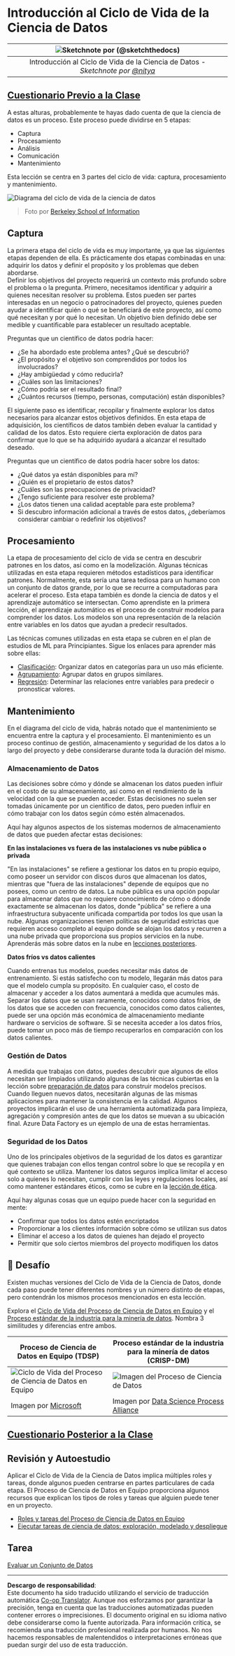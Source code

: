 <!--
CO_OP_TRANSLATOR_METADATA:
{
  "original_hash": "07478c2092203a69087b9c76b1f4dd56",
  "translation_date": "2025-09-05T13:38:42+00:00",
  "source_file": "4-Data-Science-Lifecycle/14-Introduction/README.md",
  "language_code": "es"
}
-->
# Introducción al Ciclo de Vida de la Ciencia de Datos

|![ Sketchnote por [(@sketchthedocs)](https://sketchthedocs.dev) ](../../sketchnotes/14-DataScience-Lifecycle.png)|
|:---:|
| Introducción al Ciclo de Vida de la Ciencia de Datos - _Sketchnote por [@nitya](https://twitter.com/nitya)_ |

## [Cuestionario Previo a la Clase](https://ff-quizzes.netlify.app/en/ds/quiz/26)

A estas alturas, probablemente te hayas dado cuenta de que la ciencia de datos es un proceso. Este proceso puede dividirse en 5 etapas:

- Captura
- Procesamiento
- Análisis
- Comunicación
- Mantenimiento

Esta lección se centra en 3 partes del ciclo de vida: captura, procesamiento y mantenimiento.

![Diagrama del ciclo de vida de la ciencia de datos](../../../../4-Data-Science-Lifecycle/14-Introduction/images/data-science-lifecycle.jpg)
> Foto por [Berkeley School of Information](https://ischoolonline.berkeley.edu/data-science/what-is-data-science/)

## Captura

La primera etapa del ciclo de vida es muy importante, ya que las siguientes etapas dependen de ella. Es prácticamente dos etapas combinadas en una: adquirir los datos y definir el propósito y los problemas que deben abordarse.  
Definir los objetivos del proyecto requerirá un contexto más profundo sobre el problema o la pregunta. Primero, necesitamos identificar y adquirir a quienes necesitan resolver su problema. Estos pueden ser partes interesadas en un negocio o patrocinadores del proyecto, quienes pueden ayudar a identificar quién o qué se beneficiará de este proyecto, así como qué necesitan y por qué lo necesitan. Un objetivo bien definido debe ser medible y cuantificable para establecer un resultado aceptable.

Preguntas que un científico de datos podría hacer:
- ¿Se ha abordado este problema antes? ¿Qué se descubrió?
- ¿El propósito y el objetivo son comprendidos por todos los involucrados?
- ¿Hay ambigüedad y cómo reducirla?
- ¿Cuáles son las limitaciones?
- ¿Cómo podría ser el resultado final?
- ¿Cuántos recursos (tiempo, personas, computación) están disponibles?

El siguiente paso es identificar, recopilar y finalmente explorar los datos necesarios para alcanzar estos objetivos definidos. En esta etapa de adquisición, los científicos de datos también deben evaluar la cantidad y calidad de los datos. Esto requiere cierta exploración de datos para confirmar que lo que se ha adquirido ayudará a alcanzar el resultado deseado.

Preguntas que un científico de datos podría hacer sobre los datos:
- ¿Qué datos ya están disponibles para mí?
- ¿Quién es el propietario de estos datos?
- ¿Cuáles son las preocupaciones de privacidad?
- ¿Tengo suficiente para resolver este problema?
- ¿Los datos tienen una calidad aceptable para este problema?
- Si descubro información adicional a través de estos datos, ¿deberíamos considerar cambiar o redefinir los objetivos?

## Procesamiento

La etapa de procesamiento del ciclo de vida se centra en descubrir patrones en los datos, así como en la modelización. Algunas técnicas utilizadas en esta etapa requieren métodos estadísticos para identificar patrones. Normalmente, esta sería una tarea tediosa para un humano con un conjunto de datos grande, por lo que se recurre a computadoras para acelerar el proceso. Esta etapa también es donde la ciencia de datos y el aprendizaje automático se intersectan. Como aprendiste en la primera lección, el aprendizaje automático es el proceso de construir modelos para comprender los datos. Los modelos son una representación de la relación entre variables en los datos que ayudan a predecir resultados.

Las técnicas comunes utilizadas en esta etapa se cubren en el plan de estudios de ML para Principiantes. Sigue los enlaces para aprender más sobre ellas:

- [Clasificación](https://github.com/microsoft/ML-For-Beginners/tree/main/4-Classification): Organizar datos en categorías para un uso más eficiente.
- [Agrupamiento](https://github.com/microsoft/ML-For-Beginners/tree/main/5-Clustering): Agrupar datos en grupos similares.
- [Regresión](https://github.com/microsoft/ML-For-Beginners/tree/main/2-Regression): Determinar las relaciones entre variables para predecir o pronosticar valores.

## Mantenimiento

En el diagrama del ciclo de vida, habrás notado que el mantenimiento se encuentra entre la captura y el procesamiento. El mantenimiento es un proceso continuo de gestión, almacenamiento y seguridad de los datos a lo largo del proyecto y debe considerarse durante toda la duración del mismo.

### Almacenamiento de Datos

Las decisiones sobre cómo y dónde se almacenan los datos pueden influir en el costo de su almacenamiento, así como en el rendimiento de la velocidad con la que se pueden acceder. Estas decisiones no suelen ser tomadas únicamente por un científico de datos, pero pueden influir en cómo trabajar con los datos según cómo estén almacenados.

Aquí hay algunos aspectos de los sistemas modernos de almacenamiento de datos que pueden afectar estas decisiones:

**En las instalaciones vs fuera de las instalaciones vs nube pública o privada**

"En las instalaciones" se refiere a gestionar los datos en tu propio equipo, como poseer un servidor con discos duros que almacenan los datos, mientras que "fuera de las instalaciones" depende de equipos que no posees, como un centro de datos. La nube pública es una opción popular para almacenar datos que no requiere conocimiento de cómo o dónde exactamente se almacenan los datos, donde "pública" se refiere a una infraestructura subyacente unificada compartida por todos los que usan la nube. Algunas organizaciones tienen políticas de seguridad estrictas que requieren acceso completo al equipo donde se alojan los datos y recurren a una nube privada que proporciona sus propios servicios en la nube. Aprenderás más sobre datos en la nube en [lecciones posteriores](https://github.com/microsoft/Data-Science-For-Beginners/tree/main/5-Data-Science-In-Cloud).

**Datos fríos vs datos calientes**

Cuando entrenas tus modelos, puedes necesitar más datos de entrenamiento. Si estás satisfecho con tu modelo, llegarán más datos para que el modelo cumpla su propósito. En cualquier caso, el costo de almacenar y acceder a los datos aumentará a medida que acumules más. Separar los datos que se usan raramente, conocidos como datos fríos, de los datos que se acceden con frecuencia, conocidos como datos calientes, puede ser una opción más económica de almacenamiento mediante hardware o servicios de software. Si se necesita acceder a los datos fríos, puede tomar un poco más de tiempo recuperarlos en comparación con los datos calientes.

### Gestión de Datos

A medida que trabajas con datos, puedes descubrir que algunos de ellos necesitan ser limpiados utilizando algunas de las técnicas cubiertas en la lección sobre [preparación de datos](https://github.com/microsoft/Data-Science-For-Beginners/tree/main/2-Working-With-Data/08-data-preparation) para construir modelos precisos. Cuando lleguen nuevos datos, necesitarán algunas de las mismas aplicaciones para mantener la consistencia en la calidad. Algunos proyectos implicarán el uso de una herramienta automatizada para limpieza, agregación y compresión antes de que los datos se muevan a su ubicación final. Azure Data Factory es un ejemplo de una de estas herramientas.

### Seguridad de los Datos

Uno de los principales objetivos de la seguridad de los datos es garantizar que quienes trabajan con ellos tengan control sobre lo que se recopila y en qué contexto se utiliza. Mantener los datos seguros implica limitar el acceso solo a quienes lo necesitan, cumplir con las leyes y regulaciones locales, así como mantener estándares éticos, como se cubre en la [lección de ética](https://github.com/microsoft/Data-Science-For-Beginners/tree/main/1-Introduction/02-ethics).

Aquí hay algunas cosas que un equipo puede hacer con la seguridad en mente:
- Confirmar que todos los datos estén encriptados
- Proporcionar a los clientes información sobre cómo se utilizan sus datos
- Eliminar el acceso a los datos de quienes han dejado el proyecto
- Permitir que solo ciertos miembros del proyecto modifiquen los datos

## 🚀 Desafío

Existen muchas versiones del Ciclo de Vida de la Ciencia de Datos, donde cada paso puede tener diferentes nombres y un número distinto de etapas, pero contendrán los mismos procesos mencionados en esta lección.

Explora el [Ciclo de Vida del Proceso de Ciencia de Datos en Equipo](https://docs.microsoft.com/en-us/azure/architecture/data-science-process/lifecycle) y el [Proceso estándar de la industria para la minería de datos](https://www.datascience-pm.com/crisp-dm-2/). Nombra 3 similitudes y diferencias entre ambos.

|Proceso de Ciencia de Datos en Equipo (TDSP)|Proceso estándar de la industria para la minería de datos (CRISP-DM)|
|--|--|
|![Ciclo de Vida del Proceso de Ciencia de Datos en Equipo](../../../../4-Data-Science-Lifecycle/14-Introduction/images/tdsp-lifecycle2.png) | ![Imagen del Proceso de Ciencia de Datos](../../../../4-Data-Science-Lifecycle/14-Introduction/images/CRISP-DM.png) |
| Imagen por [Microsoft](https://docs.microsoft.comazure/architecture/data-science-process/lifecycle) | Imagen por [Data Science Process Alliance](https://www.datascience-pm.com/crisp-dm-2/) |

## [Cuestionario Posterior a la Clase](https://ff-quizzes.netlify.app/en/ds/quiz/27)

## Revisión y Autoestudio

Aplicar el Ciclo de Vida de la Ciencia de Datos implica múltiples roles y tareas, donde algunos pueden centrarse en partes particulares de cada etapa. El Proceso de Ciencia de Datos en Equipo proporciona algunos recursos que explican los tipos de roles y tareas que alguien puede tener en un proyecto.

* [Roles y tareas del Proceso de Ciencia de Datos en Equipo](https://docs.microsoft.com/en-us/azure/architecture/data-science-process/roles-tasks)
* [Ejecutar tareas de ciencia de datos: exploración, modelado y despliegue](https://docs.microsoft.com/en-us/azure/architecture/data-science-process/execute-data-science-tasks)

## Tarea

[Evaluar un Conjunto de Datos](assignment.md)

---

**Descargo de responsabilidad**:  
Este documento ha sido traducido utilizando el servicio de traducción automática [Co-op Translator](https://github.com/Azure/co-op-translator). Aunque nos esforzamos por garantizar la precisión, tenga en cuenta que las traducciones automatizadas pueden contener errores o imprecisiones. El documento original en su idioma nativo debe considerarse como la fuente autorizada. Para información crítica, se recomienda una traducción profesional realizada por humanos. No nos hacemos responsables de malentendidos o interpretaciones erróneas que puedan surgir del uso de esta traducción.